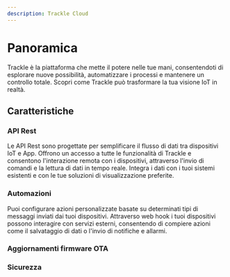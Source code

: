 ```yaml
---
description: Trackle Cloud
---
```


# Panoramica

Trackle è la piattaforma che mette il potere nelle tue mani, consentendoti di esplorare nuove possibilità, automatizzare i processi e mantenere un controllo totale. Scopri come Trackle può trasformare la tua visione IoT in realtà.

## Caratteristiche

### API Rest

Le API Rest sono progettate per semplificare il flusso di dati tra dispositivi IoT e App. Offrono un accesso a tutte le funzionalità di Trackle e consentono l'interazione remota con i dispositivi, attraverso l'invio di comandi e la lettura di dati in tempo reale. Integra i dati con i tuoi sistemi esistenti e con le tue soluzioni di visualizzazione preferite.

### Automazioni

Puoi configurare azioni personalizzate basate su determinati tipi di messaggi inviati dai tuoi dispositivi. Attraverso web hook i tuoi dispositivi possono interagire con servizi esterni, consentendo di compiere azioni come il salvataggio di dati o l'invio di notifiche e allarmi.

### Aggiornamenti firmware OTA



### Sicurezza



